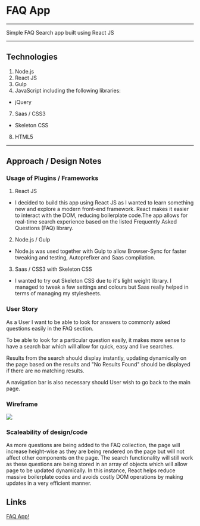 # FAQ App
***
Simple FAQ Search app built using React JS

***

## Technologies

1. Node.js
2. React JS
3. Gulp
4. JavaScript including the following libraries:
  - jQuery
7. Saas / CSS3
  - Skeleton CSS
8. HTML5

***

## Approach / Design Notes

### Usage of Plugins / Frameworks

1. React JS
  - I decided to build this app using React JS as I wanted to learn something new and explore a modern front-end framework. React makes it easier to interact with the DOM, reducing boilerplate code.The app allows for real-time search experience based on the listed Frequently Asked Questions (FAQ) library.

2. Node.js / Gulp
  - Node.js was used together with Gulp to allow Browser-Sync for faster tweaking and testing, Autoprefixer and Saas compilation.

3. Saas / CSS3 with Skeleton CSS
  - I wanted to try out Skeleton CSS due to it's light weight library. I managed to tweak a few settings and colours but Saas really helped in terms of managing my stylesheets.

### User Story
As a User I want to be able to look for answers to commonly asked questions easily in the FAQ section.

To be able to look for a particular question easily, it makes more sense to have a search bar which will allow for quick, easy and live searches.

Results from the search should display instantly, updating dynamically on the page based on the results and "No Results Found" should be displayed if there are no matching results.

A navigation bar is also necessary should User wish to go back to the main page.

### Wireframe

<img src="http://i.imgur.com/LxFrVbv.png">

### Scaleability of design/code

As more questions are being added to the FAQ collection, the page will increase height-wise as they are being rendered on the page but will not affect other components on the page. The search functionality will still work as these questions are being stored in an array of objects which will allow page to be updated dynamically. In this instance, React helps reduce massive boilerplate codes and avoids costly DOM operations by making updates in a very efficient manner.

## Links

[FAQ App!](http://hanernlee.github.io/faq-app-react/)
